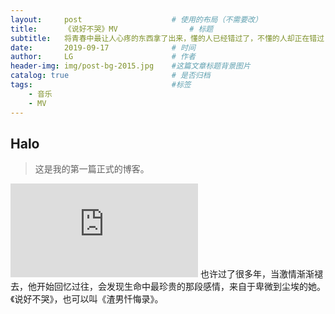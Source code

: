 ```yaml
---
layout:     post   				    # 使用的布局（不需要改）
title:      《说好不哭》MV				# 标题 
subtitle:   将青春中最让人心疼的东西拿了出来，懂的人已经错过了，不懂的人却正在错过...... #副标题
date:       2019-09-17 				# 时间
author:     LG 						# 作者
header-img: img/post-bg-2015.jpg 	#这篇文章标题背景图片
catalog: true 						# 是否归档
tags:								#标签
    - 音乐
    - MV
---
```


## Halo
>这是我的第一篇正式的博客。
<iframe src="https://www.bilibili.com/video/av68011599?from=search&seid=8084792181450911269"   frameborder="no"  allowfullscreen="true"> </iframe>
也许过了很多年，当激情渐渐褪去，他开始回忆过往，会发现生命中最珍贵的那段感情，来自于卑微到尘埃的她。《说好不哭》，也可以叫《渣男忏悔录》。
